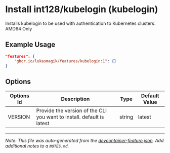 
# Install int128/kubelogin (kubelogin)

Installs kubelogin to be used with authentication to Kubernetes clusters. AMD64 Only

## Example Usage

```json
"features": {
    "ghcr.io/lukasmagik/features/kubelogin:1": {}
}
```

## Options

| Options Id | Description | Type | Default Value |
|-----|-----|-----|-----|
| VERSION | Provide the version of the CLI you want to install. default is latest | string | latest |



---

_Note: This file was auto-generated from the [devcontainer-feature.json](https://github.com/lukasmagik/features/blob/main/src/kubelogin/devcontainer-feature.json).  Add additional notes to a `NOTES.md`._
